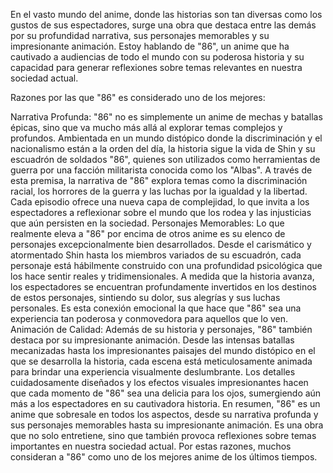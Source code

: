 En el vasto mundo del anime, donde las historias son tan diversas como los gustos de sus espectadores, surge una obra que destaca entre las demás por su profundidad narrativa, sus personajes memorables y su impresionante animación. Estoy hablando de "86", un anime que ha cautivado a audiencias de todo el mundo con su poderosa historia y su capacidad para generar reflexiones sobre temas relevantes en nuestra sociedad actual.

Razones por las que "86" es considerado uno de los mejores:

Narrativa Profunda:
"86" no es simplemente un anime de mechas y batallas épicas, sino que va mucho más allá al explorar temas complejos y profundos. Ambientada en un mundo distópico donde la discriminación y el nacionalismo están a la orden del día, la historia sigue la vida de Shin y su escuadrón de soldados "86", quienes son utilizados como herramientas de guerra por una facción militarista conocida como los "Albas". A través de esta premisa, la narrativa de "86" explora temas como la discriminación racial, los horrores de la guerra y las luchas por la igualdad y la libertad. Cada episodio ofrece una nueva capa de complejidad, lo que invita a los espectadores a reflexionar sobre el mundo que los rodea y las injusticias que aún persisten en la sociedad.
Personajes Memorables:
Lo que realmente eleva a "86" por encima de otros anime es su elenco de personajes excepcionalmente bien desarrollados. Desde el carismático y atormentado Shin hasta los miembros variados de su escuadrón, cada personaje está hábilmente construido con una profundidad psicológica que los hace sentir reales y tridimensionales. A medida que la historia avanza, los espectadores se encuentran profundamente invertidos en los destinos de estos personajes, sintiendo su dolor, sus alegrías y sus luchas personales. Es esta conexión emocional la que hace que "86" sea una experiencia tan poderosa y conmovedora para aquellos que lo ven.
Animación de Calidad:
Además de su historia y personajes, "86" también destaca por su impresionante animación. Desde las intensas batallas mecanizadas hasta los impresionantes paisajes del mundo distópico en el que se desarrolla la historia, cada escena está meticulosamente animada para brindar una experiencia visualmente deslumbrante. Los detalles cuidadosamente diseñados y los efectos visuales impresionantes hacen que cada momento de "86" sea una delicia para los ojos, sumergiendo aún más a los espectadores en su cautivadora historia.
En resumen, "86" es un anime que sobresale en todos los aspectos, desde su narrativa profunda y sus personajes memorables hasta su impresionante animación. Es una obra que no solo entretiene, sino que también provoca reflexiones sobre temas importantes en nuestra sociedad actual. Por estas razones, muchos consideran a "86" como uno de los mejores anime de los últimos tiempos.
